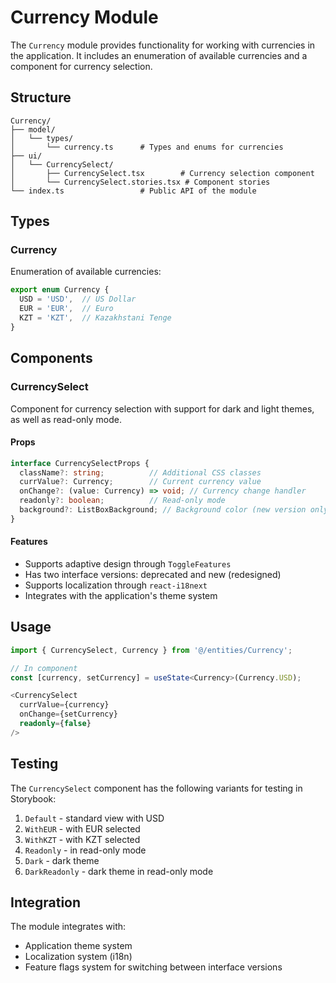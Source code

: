 # Currency Module

The `Currency` module provides functionality for working with currencies in the application. It includes an enumeration of available currencies and a component for currency selection.

## Structure

```
Currency/
├── model/
│   └── types/
│       └── currency.ts      # Types and enums for currencies
├── ui/
│   └── CurrencySelect/
│       ├── CurrencySelect.tsx        # Currency selection component
│       └── CurrencySelect.stories.tsx # Component stories
└── index.ts                 # Public API of the module
```

## Types

### Currency

Enumeration of available currencies:

```typescript
export enum Currency {
  USD = 'USD',  // US Dollar
  EUR = 'EUR',  // Euro
  KZT = 'KZT',  // Kazakhstani Tenge
}
```

## Components

### CurrencySelect

Component for currency selection with support for dark and light themes, as well as read-only mode.

#### Props

```typescript
interface CurrencySelectProps {
  className?: string;          // Additional CSS classes
  currValue?: Currency;        // Current currency value
  onChange?: (value: Currency) => void; // Currency change handler
  readonly?: boolean;          // Read-only mode
  background?: ListBoxBackground; // Background color (new version only)
}
```

#### Features

- Supports adaptive design through `ToggleFeatures`
- Has two interface versions: deprecated and new (redesigned)
- Supports localization through `react-i18next`
- Integrates with the application's theme system

## Usage

```typescript
import { CurrencySelect, Currency } from '@/entities/Currency';

// In component
const [currency, setCurrency] = useState<Currency>(Currency.USD);

<CurrencySelect
  currValue={currency}
  onChange={setCurrency}
  readonly={false}
/>
```

## Testing

The `CurrencySelect` component has the following variants for testing in Storybook:

1. `Default` - standard view with USD
2. `WithEUR` - with EUR selected
3. `WithKZT` - with KZT selected
4. `Readonly` - in read-only mode
5. `Dark` - dark theme
6. `DarkReadonly` - dark theme in read-only mode

## Integration

The module integrates with:
- Application theme system
- Localization system (i18n)
- Feature flags system for switching between interface versions
